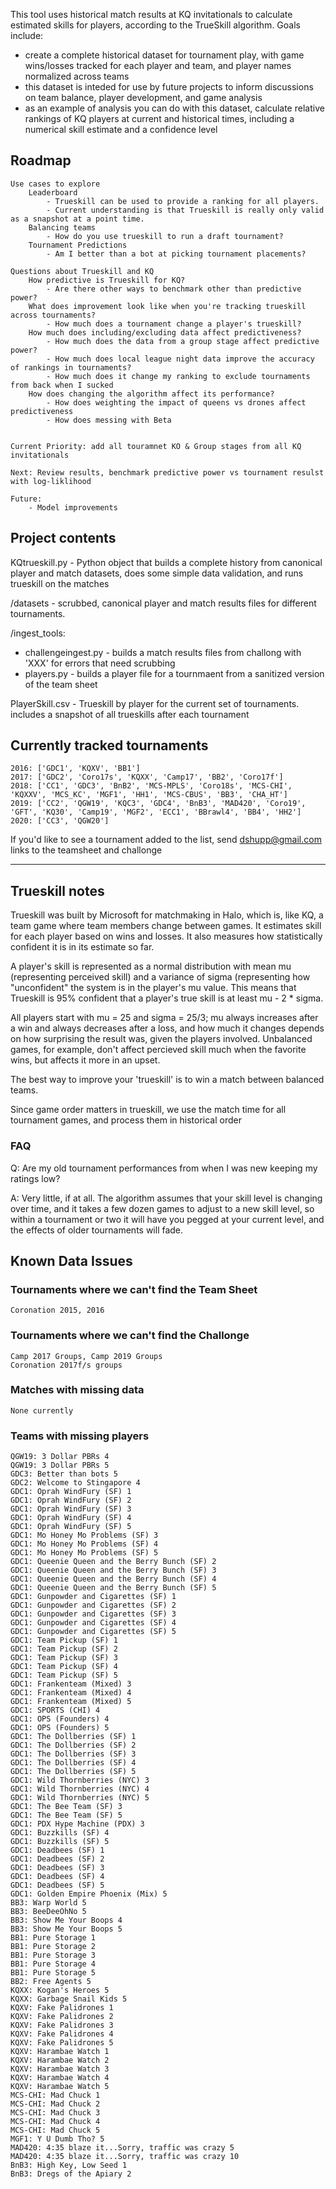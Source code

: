 This tool uses historical match results at KQ invitationals to calculate estimated skills for players, according to the TrueSkill algorithm. Goals include: 
- create a complete historical dataset for tournament play, with game wins/losses tracked for each player and team, and player names normalized across teams
- this dataset is inteded for use by future projects to inform discussions on team balance, player development, and game analysis
- as an example of analysis you can do with this dataset, calculate relative rankings of KQ players at current and historical times, including a numerical skill estimate and a confidence level

## Roadmap

    Use cases to explore
        Leaderboard 
            - Trueskill can be used to provide a ranking for all players.
            - Current understanding is that Trueskill is really only valid as a snapshot at a point time.   
        Balancing teams 
            - How do you use trueskill to run a draft tournament?
        Tournament Predictions
            - Am I better than a bot at picking tournament placements?     
    
    Questions about Trueskill and KQ
        How predictive is Trueskill for KQ?
            - Are there other ways to benchmark other than predictive power?                  
        What does improvement look like when you're tracking trueskill across tournaments? 
            - How much does a tournament change a player's trueskill?
        How much does including/excluding data affect predictiveness?
            - How much does the data from a group stage affect predictive power?
            - How much does local league night data improve the accuracy of rankings in tournaments?
            - How much does it change my ranking to exclude tournaments from back when I sucked
        How does changing the algorithm affect its performance? 
            - How does weighting the impact of queens vs drones affect predictiveness
            - How does messing with Beta
            
            
    Current Priority: add all touramnet KO & Group stages from all KQ invitationals
    
    Next: Review results, benchmark predictive power vs tournament resulst with log-liklihood
    
    Future:
        - Model improvements
        

## Project contents 

KQtrueskill.py - Python object that builds a complete history from canonical player and match datasets, does some simple data validation, and runs trueskill on the matches

/datasets - scrubbed, canonical player and match results files for different tournaments.  

/ingest_tools: 
- challengeingest.py - builds a match results files from challong with 'XXX' for errors that need scrubbing  
- players.py - builds a player file for a tournmaent from a sanitized version of the team sheet 

PlayerSkill.csv - Trueskill by player for the current set of tournaments. includes a snapshot of all trueskills after each tournament


## Currently tracked tournaments
    2016: ['GDC1', 'KQXV', 'BB1']
    2017: ['GDC2', 'Coro17s', 'KQXX', 'Camp17', 'BB2', 'Coro17f']
    2018: ['CC1', 'GDC3', 'BnB2', 'MCS-MPLS', 'Coro18s', 'MCS-CHI', 'KQXXV', 'MCS_KC', 'MGF1', 'HH1', 'MCS-CBUS', 'BB3', 'CHA_HT']
    2019: ['CC2', 'QGW19', 'KQC3', 'GDC4', 'BnB3', 'MAD420', 'Coro19', 'GFT', 'KQ30', 'Camp19', 'MGF2', 'ECC1', 'BBrawl4', 'BB4', 'HH2']
    2020: ['CC3', 'QGW20']
    
If you'd like to see a tournament added to the list, send dshupp@gmail.com links to the teamsheet and challonge

***
## Trueskill notes
Trueskill was built by Microsoft for matchmaking in Halo, which is, like KQ, a team game where team members change between games.  It estimates skill for each player based on wins and losses. It also measures how statistically confident it is in its estimate so far.    

A player's skill is represented as a normal distribution with mean mu (representing perceived skill) and a variance of sigma (representing how "unconfident" the system is in the player's mu value. This means that Trueskill is 95% confident that a player's true skill is at least mu - 2 * sigma.  

All players start with mu = 25 and sigma = 25/3; mu always increases after a win and always decreases after a loss, and how much it changes depends on how surprising the result was, given the players involved. Unbalanced games, for example, don't affect percieved skill much when the favorite wins, but affects it more in an upset.

The best way to improve your 'trueskill' is to win a match between balanced teams.  

Since game order matters in trueskill, we use the match time for all tournament games, and process them in historical order

### FAQ
Q: Are my old tournament performances from when I was new keeping my ratings low? 

A: Very little, if at all. The algorithm assumes that your skill level is changing over time, 
and it takes a few dozen games to adjust to a new skill level, so within a tournament or two 
it will have you pegged at your current level, and the effects of older tournaments will fade.

## Known Data Issues
### Tournaments where we can't find the Team Sheet
    Coronation 2015, 2016
### Tournaments where we can't find the Challonge
    Camp 2017 Groups, Camp 2019 Groups
    Coronation 2017f/s groups
### Matches with missing data
    None currently
    
### Teams with missing players

    QGW19: 3 Dollar PBRs 4
    QGW19: 3 Dollar PBRs 5
    GDC3: Better than bots 5
    GDC2: Welcome to Stingapore 4
    GDC1: Oprah WindFury (SF) 1
    GDC1: Oprah WindFury (SF) 2
    GDC1: Oprah WindFury (SF) 3
    GDC1: Oprah WindFury (SF) 4
    GDC1: Oprah WindFury (SF) 5
    GDC1: Mo Honey Mo Problems (SF) 3
    GDC1: Mo Honey Mo Problems (SF) 4
    GDC1: Mo Honey Mo Problems (SF) 5
    GDC1: Queenie Queen and the Berry Bunch (SF) 2
    GDC1: Queenie Queen and the Berry Bunch (SF) 3
    GDC1: Queenie Queen and the Berry Bunch (SF) 4
    GDC1: Queenie Queen and the Berry Bunch (SF) 5
    GDC1: Gunpowder and Cigarettes (SF) 1
    GDC1: Gunpowder and Cigarettes (SF) 2
    GDC1: Gunpowder and Cigarettes (SF) 3
    GDC1: Gunpowder and Cigarettes (SF) 4
    GDC1: Gunpowder and Cigarettes (SF) 5
    GDC1: Team Pickup (SF) 1
    GDC1: Team Pickup (SF) 2
    GDC1: Team Pickup (SF) 3
    GDC1: Team Pickup (SF) 4
    GDC1: Team Pickup (SF) 5
    GDC1: Frankenteam (Mixed) 3
    GDC1: Frankenteam (Mixed) 4
    GDC1: Frankenteam (Mixed) 5
    GDC1: SPORTS (CHI) 4
    GDC1: OPS (Founders) 4
    GDC1: OPS (Founders) 5
    GDC1: The Dollberries (SF) 1
    GDC1: The Dollberries (SF) 2
    GDC1: The Dollberries (SF) 3
    GDC1: The Dollberries (SF) 4
    GDC1: The Dollberries (SF) 5
    GDC1: Wild Thornberries (NYC) 3
    GDC1: Wild Thornberries (NYC) 4
    GDC1: Wild Thornberries (NYC) 5
    GDC1: The Bee Team (SF) 3
    GDC1: The Bee Team (SF) 5
    GDC1: PDX Hype Machine (PDX) 3
    GDC1: Buzzkills (SF) 4
    GDC1: Buzzkills (SF) 5
    GDC1: Deadbees (SF) 1
    GDC1: Deadbees (SF) 2
    GDC1: Deadbees (SF) 3
    GDC1: Deadbees (SF) 4
    GDC1: Deadbees (SF) 5
    GDC1: Golden Empire Phoenix (Mix) 5
    BB3: Warp World 5
    BB3: BeeDeeOhNo 5
    BB3: Show Me Your Boops 4
    BB3: Show Me Your Boops 5
    BB1: Pure Storage 1
    BB1: Pure Storage 2
    BB1: Pure Storage 3
    BB1: Pure Storage 4
    BB1: Pure Storage 5
    BB2: Free Agents 5
    KQXX: Kogan's Heroes 5
    KQXX: Garbage Snail Kids 5
    KQXV: Fake Palidrones 1
    KQXV: Fake Palidrones 2
    KQXV: Fake Palidrones 3
    KQXV: Fake Palidrones 4
    KQXV: Fake Palidrones 5
    KQXV: Harambae Watch 1
    KQXV: Harambae Watch 2
    KQXV: Harambae Watch 3
    KQXV: Harambae Watch 4
    KQXV: Harambae Watch 5
    MCS-CHI: Mad Chuck 1
    MCS-CHI: Mad Chuck 2
    MCS-CHI: Mad Chuck 3
    MCS-CHI: Mad Chuck 4
    MCS-CHI: Mad Chuck 5
    MGF1: Y U Dumb Tho? 5
    MAD420: 4:35 blaze it...Sorry, traffic was crazy 5
    MAD420: 4:35 blaze it...Sorry, traffic was crazy 10
    BnB3: High Key, Low Seed 1
    BnB3: Dregs of the Apiary 2